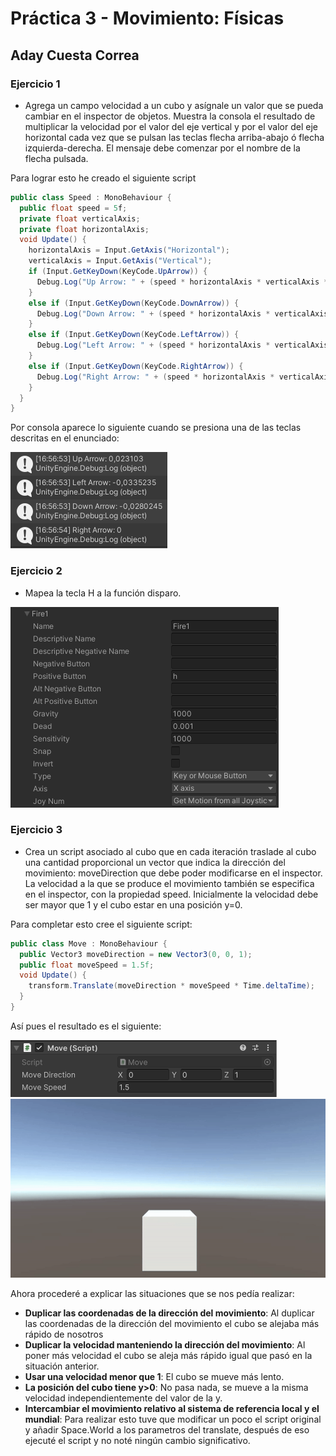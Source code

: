 # Práctica 3 - Movimiento: Físicas
## Aday Cuesta Correa

### Ejercicio 1

- Agrega un campo velocidad a un cubo y asígnale un valor que se pueda cambiar en el inspector de objetos. Muestra la consola el resultado de multiplicar la velocidad por el valor del eje vertical y por el valor del eje horizontal cada vez que se pulsan las teclas flecha arriba-abajo ó flecha izquierda-derecha. El mensaje debe comenzar por el nombre de la flecha pulsada.

Para lograr esto he creado el siguiente script

```Cs
public class Speed : MonoBehaviour {
  public float speed = 5f;
  private float verticalAxis;
  private float horizontalAxis;
  void Update() {
    horizontalAxis = Input.GetAxis("Horizontal");
    verticalAxis = Input.GetAxis("Vertical");
    if (Input.GetKeyDown(KeyCode.UpArrow)) {
      Debug.Log("Up Arrow: " + (speed * horizontalAxis * verticalAxis * Time.deltaTime));
    }
    else if (Input.GetKeyDown(KeyCode.DownArrow)) {
      Debug.Log("Down Arrow: " + (speed * horizontalAxis * verticalAxis * Time.deltaTime));
    }
    else if (Input.GetKeyDown(KeyCode.LeftArrow)) {
      Debug.Log("Left Arrow: " + (speed * horizontalAxis * verticalAxis * Time.deltaTime));
    }
    else if (Input.GetKeyDown(KeyCode.RightArrow)) {
      Debug.Log("Right Arrow: " + (speed * horizontalAxis * verticalAxis * Time.deltaTime));
    }
  }
}
```

Por consola aparece lo siguiente cuando se presiona una de las teclas descritas en el enunciado:

![ej_1](https://github.com/AdayCuestaCorrea/Interfaces_Inteligentes/blob/main/P03/Fisicas/Imagenes/Ej-1.png)

### Ejercicio 2

- Mapea la tecla H a la función disparo.

![ej_2](https://github.com/AdayCuestaCorrea/Interfaces_Inteligentes/blob/main/P03/Fisicas/Imagenes/Ej-2.png)

### Ejercicio 3

- Crea un script asociado al cubo que en cada iteración traslade al cubo una cantidad proporcional un vector que indica la dirección del movimiento: moveDirection que debe poder modificarse en el inspector.  La velocidad a la que se produce el movimiento también se especifica en el inspector, con la propiedad speed. Inicialmente la velocidad debe ser mayor que 1 y el cubo estar en una posición y=0.

Para completar esto cree el siguiente script:

```Cs
public class Move : MonoBehaviour {
  public Vector3 moveDirection = new Vector3(0, 0, 1);
  public float moveSpeed = 1.5f;
  void Update() {
    transform.Translate(moveDirection * moveSpeed * Time.deltaTime);
  }
}
```

Así pues el resultado es el siguiente:

![ej_3](https://github.com/AdayCuestaCorrea/Interfaces_Inteligentes/blob/main/P03/Fisicas/Imagenes/Inspector_Ej-3.png)
![ej_3.1](https://github.com/AdayCuestaCorrea/Interfaces_Inteligentes/blob/main/P03/Fisicas/Imagenes/Cubo-Alejandose_Ej-3.gif)

Ahora procederé a explicar las situaciones que se nos pedía realizar:

- **Duplicar las coordenadas de la dirección del movimiento**: Al duplicar las coordenadas de la dirección del movimiento el cubo se alejaba más rápido de nosotros
- **Duplicar la velocidad manteniendo la dirección del movimiento**: Al poner más velocidad el cubo se aleja más rápido igual que pasó en la situación anterior.
- **Usar una velocidad menor que 1**: El cubo se mueve más lento.
- **La posición del cubo tiene y>0**: No pasa nada, se mueve a la misma velocidad independientemente del valor de la y.
- **Intercambiar el movimiento relativo al sistema de referencia local y el mundial**: Para realizar esto tuve que modificar un poco el script original y añadir Space.World a los parametros del translate, después de eso ejecuté el script y no noté ningún cambio significativo.
